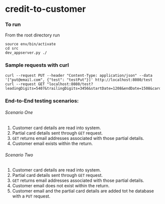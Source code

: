 # credit-to-customer

### To run
From the root directory run

    source env/bin/activate
    cd src
    dev_appserver.py ./
    
### Sample requests with curl

    curl --request PUT --header "Content-Type: application/json" --data '["put@email.com", {"test": "testPut"}]' http://localhost:8080/test
    curl --request GET "localhost:8080/test?leadingDigits=5407&trailingDigits=3456&startDate=1208&endDate=1508&cardType=MasterCard"

### End-to-End testing scenarios:

###### Scenario One
1. Customer card details are read into system.
2. Partial card details sent through `GET` request.
3. `GET` returns email addresses associated with those partial details.
4. Customer email exists within the return.

###### Scenario Two
1. Customer card details are read into system.
2. Partial card details sent through `GET` request.
3. `GET` returns email addresses associated with those partial details.
4. Customer email does not exist within the return.
5. Customer email and the partial card details are added tot he database with a `PUT` request.
